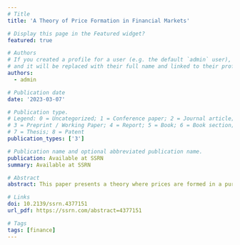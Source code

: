 ```yaml
---
# Title
title: 'A Theory of Price Formation in Financial Markets'

# Display this page in the Featured widget?
featured: true

# Authors
# If you created a profile for a user (e.g. the default `admin` user), write the username (folder name) here
# and it will be replaced with their full name and linked to their profile.
authors:
  - admin

# Publication date
date: '2023-03-07'

# Publication type.
# Legend: 0 = Uncategorized; 1 = Conference paper; 2 = Journal article;
# 3 = Preprint / Working Paper; 4 = Report; 5 = Book; 6 = Book section;
# 7 = Thesis; 8 = Patent
publication_types: ['3']

# Publication name and optional abbreviated publication name.
publication: Available at SSRN
summary: Available at SSRN

# Abstract
abstract: This paper presents a theory where prices are formed in a purely mechanical manner through trading. The theory consists of three fundamental propositions. First, the quantity exchanged in a trade equals the integrated density of the book between zero and the peak impact. Second, the peak impact relaxes to the permanent impact such that makers and takers earn zero profits in the transaction. Third, the asset price is determined by the accumulation of price impacts. The model is simple yet capable of replicating various patterns observed in financial data and reconciling disparate theoretical and empirical research strands.

# Links
doi: 10.2139/ssrn.4377151
url_pdf: https://ssrn.com/abstract=4377151

# Tags
tags: [finance]
---
```

